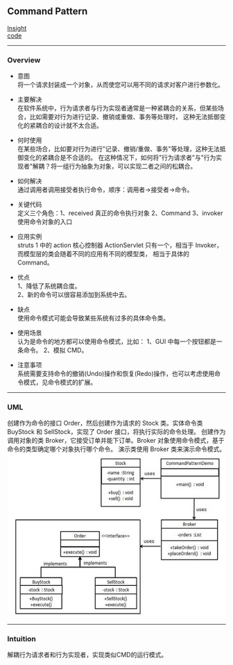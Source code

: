 ## Command Pattern
[Insight](https://www.runoob.com/design-pattern/command-pattern.html)  
[code](https://github.com/wan-h/BrainpowerCode/blob/master/DesignPatterns/CommandPattern.py)

---
### Overview  
* 意图  
将一个请求封装成一个对象，从而使您可以用不同的请求对客户进行参数化。

* 主要解决  
在软件系统中，行为请求者与行为实现者通常是一种紧耦合的关系，但某些场合，比如需要对行为进行记录、撤销或重做、事务等处理时，
这种无法抵御变化的紧耦合的设计就不太合适。

* 何时使用  
在某些场合，比如要对行为进行"记录、撤销/重做、事务"等处理，这种无法抵御变化的紧耦合是不合适的。
在这种情况下，如何将"行为请求者"与"行为实现者"解耦？将一组行为抽象为对象，可以实现二者之间的松耦合。

* 如何解决  
通过调用者调用接受者执行命令，顺序：调用者→接受者→命令。

* 关键代码  
定义三个角色：1、received 真正的命令执行对象 2、Command 3、invoker 使用命令对象的入口

* 应用实例  
struts 1 中的 action 核心控制器 ActionServlet 只有一个，相当于 Invoker，而模型层的类会随着不同的应用有不同的模型类，
相当于具体的 Command。

* 优点  
1、降低了系统耦合度。   
2、新的命令可以很容易添加到系统中去。

* 缺点  
使用命令模式可能会导致某些系统有过多的具体命令类。

* 使用场景  
认为是命令的地方都可以使用命令模式，比如： 1、GUI 中每一个按钮都是一条命令。 2、模拟 CMD。

* 注意事项  
系统需要支持命令的撤销(Undo)操作和恢复(Redo)操作，也可以考虑使用命令模式，见命令模式的扩展。

---
### UML  
创建作为命令的接口 Order，然后创建作为请求的 Stock 类。实体命令类 BuyStock 和 SellStock，实现了 Order 接口，将执行实际的命令处理。
创建作为调用对象的类 Broker，它接受订单并能下订单。Broker 对象使用命令模式，基于命令的类型确定哪个对象执行哪个命令。
演示类使用 Broker 类来演示命令模式。
![](src/UML_0.png)  

---
### Intuition  
解耦行为请求者和行为实现者，实现类似CMD的运行模式。